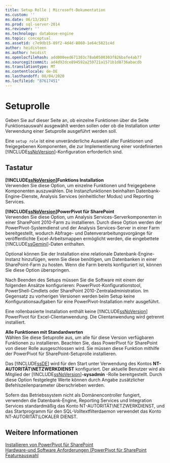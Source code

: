 ```yaml
---
title: Setup Rolle | Microsoft-Dokumentation
ms.custom: ''
ms.date: 06/13/2017
ms.prod: sql-server-2014
ms.reviewer: ''
ms.technology: database-engine
ms.topic: conceptual
ms.assetid: c7e9db15-89f2-4d4d-8860-1e64c5821c4d
author: heidisteen
ms.author: heidist
ms.openlocfilehash: add000eed671303c78ab0500303f826bafe4ab77
ms.sourcegitcommit: ad4d92dce894592a259721a1571b1d8736abacdb
ms.translationtype: MT
ms.contentlocale: de-DE
ms.lasthandoff: 08/04/2020
ms.locfileid: "87617451"
---
```

# <a name="setup-role"></a>Setuprolle
  Geben Sie auf dieser Seite an, ob einzelne Funktionen über die Seite Funktionsauswahl ausgewählt werden sollen oder ob die Installation unter Verwendung einer Setuprolle ausgeführt werden soll.  
  
 Eine `setup role` ist eine unveränderliche Auswahl aller Funktionen und freigegebenen Komponenten, die zur Implementierung einer vordefinierten [!INCLUDE[ssNoVersion](../../includes/ssnoversion-md.md)]-Konfiguration erforderlich sind.  
  
## <a name="options"></a>Tastatur  
 **[!INCLUDE[ssNoVersion](../../includes/ssnoversion-md.md)]Funktions Installation**  
 Verwenden Sie diese Option, um einzelne Funktionen und freigegebene Komponenten auszuwählen. Die Instanzfunktionen beinhalten Datenbank-Engine-Dienste, Analysis Services (einheitlicher Modus) und Reporting Services.  
  
 **[!INCLUDE[ssNoVersion](../../includes/ssnoversion-md.md)]PowerPivot für SharePoint**  
 Verwenden Sie diese Option, um Analysis Services-Serverkomponenten in einer SharePoint 2010-Farm zu installieren. Durch diese Option werden der PowerPivot-Systemdienst und der Analysis Services-Server in einer Farm bereitgestellt, wodurch Abfrage- und Datenverarbeitungsvorgänge für veröffentlichte Excel-Arbeitsmappen ermöglicht werden, die eingebettete [!INCLUDE[ssGemini](../../includes/ssgemini-md.md)]-Daten enthalten.  
  
 Optional können Sie der Installation eine relationale Datenbank-Engine-Instanz hinzufügen, wenn Sie diese benötigen, um Datenbanken in einer SharePoint-Farm zu hosten. Wenn die Farm bereits konfiguriert ist, können Sie diese Option überspringen.  
  
 Nach Beenden des Setups müssen Sie die Software mit einem der folgenden Ansätze konfigurieren: PowerPivot-Konfigurationstool, PowerShell-Cmdlets oder SharePoint 2010-Zentraladministration. Im Gegensatz zu vorherigen Versionen werden beim Setup keine Konfigurationsaufgaben für eine PowerPivot-Installation mehr ausgeführt.  
  
 Eine rollenbasierte Installation enthält keine [!INCLUDE[ssNoVersion](../../includes/ssnoversion-md.md)] PowerPivot für Excel-Clientanwendung. Die Clientanwendung wird getrennt installiert.  
  
 **Alle Funktionen mit Standardwerten**  
 Wählen Sie diese Setuprolle aus, um alle für diese Version verfügbaren Funktionen zu installieren. Beachten Sie, dass PowerPivot für SharePoint von dieser Rolle ausgeschlossen wird. Sie müssen diese Funktion mithilfe der PowerPivot für SharePoint-Setuprolle installieren.  
  
 Das [!INCLUDE[ssDE](../../includes/ssde-md.md)] wird für den Start unter Verwendung des Kontos **NT-AUTORITÄT\NETZWERKDIENST** konfiguriert. Der aktuelle Benutzer wird als Mitglied der [!INCLUDE[ssNoVersion](../../includes/ssnoversion-md.md)]**-sysadmin** -Rolle bereitgestellt. Durch diese Option festgelegte Werte können durch Angabe zusätzlicher Befehlszeilenparameter überschrieben werden.  
  
 Sofern das Betriebssystem nicht als Domänencontroller fungiert, verwenden die Datenbank-Engine, Reporting Services und Integration Services standardmäßig das Konto NT-AUTORITÄT\NETZWERKDIENST, und das Startprogramm für den SQL-Volltextfilterdaemon verwendet das Konto NT-AUTORITÄT\LOKALER DIENST.  
  
## <a name="see-also"></a>Weitere Informationen  
 [Installieren von PowerPivot für SharePoint](https://go.microsoft.com/fwlink/?LinkId=206906)   
 [Hardware-und Software Anforderungen (PowerPivot für SharePoint](https://go.microsoft.com/fwlink/?LinkId=216823)   
 [Featureauswahl](../../../2014/sql-server/install/feature-selection.md)  
  
  
